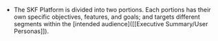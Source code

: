 - The SKF Platform is divided into two portions. Each portions has their own specific objectives, features, and goals; and targets different segments within the [intended audience]([[Executive Summary/User Personas]]).